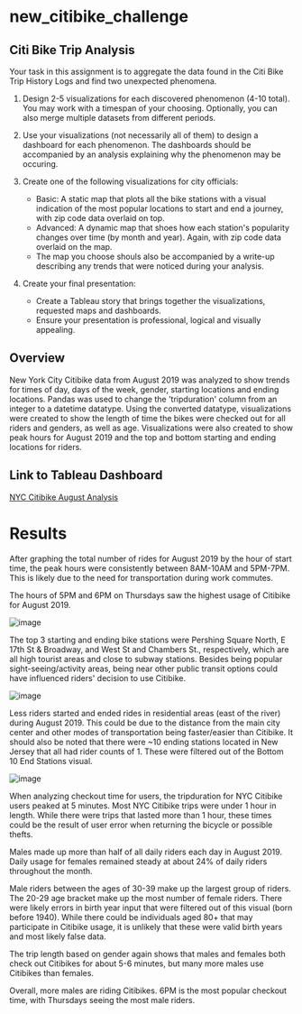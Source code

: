 # new_citibike_challenge

## Citi Bike Trip Analysis

Your task in this assignment is to aggregate the data found in the Citi Bike Trip History Logs and find two unexpected phenomena. 

1. Design 2-5 visualizations for each discovered phenomenon (4-10 total). You may work with a timespan of your choosing. Optionally, you can also merge multiple datasets
from different periods. 
2. Use your visualizations (not necessarily all of them) to design a dashboard for each phenomenon. The dashboards should be accompanied by an analysis explaining why the 
phenomenon may be occuring. 
3. Create one of the following visualizations for city officials:
   * Basic: A static map that plots all the bike stations with a visual indication of the most popular locations to start and end a journey, with zip code data overlaid on top. 
   * Advanced: A dynamic map that shoes how each station's popularity changes over time (by month and year). Again, with zip code data overlaid on the map. 
   * The map you choose shouls also be accompanied by a write-up describing any trends that were noticed during your analysis.
   
4. Create your final presentation:
   * Create a Tableau story that brings together the visualizations, requested maps and dashboards. 
   * Ensure your presentation is professional, logical and visually appealing. 
   
   
## Overview

New York City Citibike data from August 2019 was analyzed to show trends for times of day, days of the week, gender, starting locations and ending locations. Pandas was used to change the 'tripduration' column from an integer to a datetime datatype.
Using the converted datatype, visualizations were created to show the length of time the bikes were checked out for all riders and genders, as well as age. Visualizations were also created to show peak hours for August 2019 and the top and bottom starting and ending locations for riders. 

## Link to Tableau Dashboard

[NYC Citibike August Analysis]()

# Results
After graphing the total number of rides for August 2019 by the hour of start time, the peak hours were consistently between 8AM-10AM and 5PM-7PM. This is likely due to the need for transportation during work commutes. 


The hours of 5PM and 6PM on Thursdays saw the highest usage of Citibike for August 2019. 

![image](https://user-images.githubusercontent.com/115905663/236078125-dce48208-4074-4e05-a6d9-a2f3bb7507a2.png)

The top 3 starting and ending bike stations were Pershing Square North, E 17th St & Broadway, and West St and Chambers St., respectively, which are all high tourist areas and close to subway stations. Besides being popular sight-seeing/activity areas, being near other public transit options could have influenced riders' decision to use Citibike. 

![image](https://user-images.githubusercontent.com/115905663/236078247-ab930c3f-f382-42bf-b0a8-9cb0ce3e43db.png)

Less riders started and ended rides in residential areas (east of the river) during August 2019. This could be due to the distance from the main city center and other modes of transportation being faster/easier than Citibike. It should also be noted that there were ~10 ending stations located in New Jersey that all had rider counts of 1. These were filtered out of the Bottom 10 End Stations visual. 

![image](https://user-images.githubusercontent.com/115905663/236078422-62954fd0-2bf6-46cd-b8ee-1d7904736fc6.png)

When analyzing checkout time for users, the tripduration for NYC Citibike users peaked at 5 minutes. Most NYC Citibike trips were under 1 hour in length. While there were trips that lasted more than 1 hour, these times could be the result of user error when returning the bicycle or possible thefts. 

Males made up more than half of all daily riders each day in August 2019. Daily usage for females remained steady at about 24% of daily riders throughout the month. 

Male riders between the ages of 30-39 make up the largest group of riders. The 20-29 age bracket make up the most number of female riders. There were likely errors in birth year input that were filtered out of this visual (born before 1940). While there could be individuals aged 80+ that may participate in Citibike usage, it is unlikely that these were valid birth years and most likely false data. 

The trip length based on gender again shows that males and females both check out Citibikes for about 5-6 minutes, but many more males use Citibikes than females. 

Overall, more males are riding Citibikes. 6PM is the most popular checkout time, with Thursdays seeing the most male riders. 
